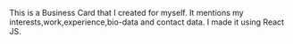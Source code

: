 This is a Business Card that I created for myself. It mentions my interests,work,experience,bio-data and contact data. I made it using React JS.
